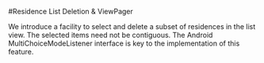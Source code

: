 #Residence List Deletion & ViewPager

We introduce a facility to select and delete a subset of residences in the list view. The selected items need not be contiguous. The Android MultiChoiceModeListener interface is key to the implementation of this feature.